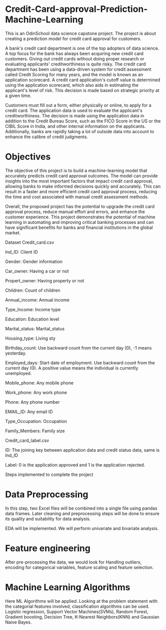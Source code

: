 # Credit-Card-approval-Prediction-Machine-Learning

This is an OdinSchool data science capstone project. The project is about creating a prediction model for credit card approval for customers.

A bank's credit card department is one of the top adopters of data science. A top focus for the bank has always been acquiring new credit card customers. Giving out credit cards without doing proper research or evaluating applicants' creditworthiness is quite risky. The credit card department has been using a data-driven system for credit assessment called Credit Scoring for many years, and the model is known as an application scorecard. A credit card application's cutoff value is determined using the application scorecard, which also aids in estimating the applicant's level of risk. This decision is made based on strategic priority at a given time.

Customers must fill out a form, either physically or online, to apply for a credit card. The application data is used to evaluate the applicant's creditworthiness. The decision is made using the application data in addition to the Credit Bureau Score, such as the FICO Score in the US or the CIBIL Score in India, and other internal information on the applicants. Additionally, banks are rapidly taking a lot of outside data into account to enhance the calibre of credit judgments.

# Objectives
The objective of this project is to build a machine-learning model that accurately predicts credit card approval outcomes. The model can provide insights into the most important factors that impact credit card approval, allowing banks to make informed decisions quickly and accurately. This can result in a faster and more efficient credit card approval process, reducing the time and cost associated with manual credit assessment methods.

Overall, the proposed project has the potential to upgrade the credit card approval process, reduce manual effort and errors, and enhance the customer experience. This project demonstrates the potential of machine learning in automating and improving critical banking processes and can have significant benefits for banks and financial institutions in the global market.

Dataset
Credit_card.csv

Ind_ID: Client ID

Gender: Gender information

Car_owner: Having a car or not

Propert_owner: Having property or not

Children: Count of children

Annual_income: Annual income

Type_Income: Income type

Education: Education level

Marital_status: Marital_status

Housing_type: Living sty

Birthday_count: Use backward count from the current day (0), -1 means yesterday.

Employed_days: Start date of employment. Use backward count from the current day (0). A positive value means the individual is currently 
unemployed.

Mobile_phone: Any mobile phone

Work_phone: Any work phone

Phone: Any phone number

EMAIL_ID: Any email ID

Type_Occupation: Occupation

Family_Members: Family size

Credit_card_label.csv

ID: The joining key between application data and credit status data, same is Ind_ID

Label: 0 is the application approved and 1 is the application rejected.

Steps implemented to complete the project
# Data Preprocessing
In this step, two Excel files will be combined into a single file using pandas data frames. Later cleaning and preprocessing steps will be done to ensure its quality and suitability for data analysis.

EDA will be implemented. We will perform univariate and bivariate analysis.

# Feature engineering
After pre-processing the data, we would look for Handling outliers, encoding for categorical variables, feature scaling and feature selection.
# Machine Learning Algorithms

Here ML Algorithms will be applied. Looking at the problem statement with the categorial features involved, classification algorithms can be used. Logistic regression, Support Vector Machines(SVMs), Random Forest, Gradient boosting, Decision Tree, K-Nearest Neighbors(KNN) and Gaussian Naive Bayes.
